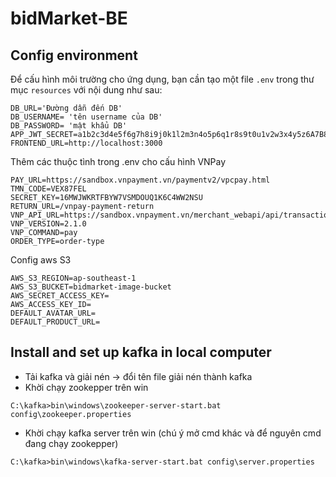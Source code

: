 # bidMarket-BE
## Config environment

Để cấu hình môi trường cho ứng dụng, bạn cần tạo một file `.env` trong thư mục `resources` với nội dung như sau:

```plaintext
DB_URL='Đường dẫn đến DB'
DB_USERNAME= 'tên username của DB'
DB_PASSWORD= 'mật khẩu DB'
APP_JWT_SECRET=a1b2c3d4e5f6g7h8i9j0k1l2m3n4o5p6q1r8s9t0u1v2w3x4y5z6A7B8C9D0E1F2G3H4I5J6K7L8M9N0O1P2Q3R4S5T6U7V8W9X0Y1Z2
FRONTEND_URL=http://localhost:3000
```

Thêm các thuộc tình trong .env cho cấu hình VNPay
```plaintext
PAY_URL=https://sandbox.vnpayment.vn/paymentv2/vpcpay.html
TMN_CODE=VEX87FEL
SECRET_KEY=16MWJWKRTFBYW7VSMDOUQ1K6C4WW2NSU
RETURN_URL=/vnpay-payment-return
VNP_API_URL=https://sandbox.vnpayment.vn/merchant_webapi/api/transaction
VNP_VERSION=2.1.0
VNP_COMMAND=pay
ORDER_TYPE=order-type
```
Config aws S3
```plaintext
AWS_S3_REGION=ap-southeast-1
AWS_S3_BUCKET=bidmarket-image-bucket
AWS_SECRET_ACCESS_KEY=
AWS_ACCESS_KEY_ID=
DEFAULT_AVATAR_URL=
DEFAULT_PRODUCT_URL=
```

## Install and set up kafka in local computer
- Tải kafka và giải nén → đổi tên file giải nén thành kafka
- Khời chạy zookepper trên win

```plaintext
C:\kafka>bin\windows\zookeeper-server-start.bat config\zookeeper.properties
```

- Khời chạy kafka server trên win (chú ý mở cmd khác và để nguyên cmd đang chạy zookepper)

```plaintext
C:\kafka>bin\windows\kafka-server-start.bat config\server.properties
```
